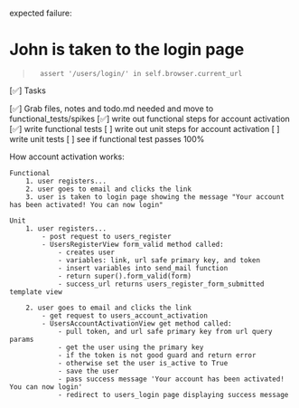 expected failure:
# John is taken to the login page
>       assert '/users/login/' in self.browser.current_url

[✅] Tasks

[✅] Grab files, notes and todo.md needed and move to functional_tests/spikes
[✅] write out functional steps for account activation
[✅] write functional tests
[ ] write out unit steps for account activation
[ ] write unit tests
[ ] see if functional test passes 100%


How account activation works:
    
    Functional
        1. user registers...
        2. user goes to email and clicks the link
        3. user is taken to login page showing the message "Your account has been activated! You can now login"

    Unit
        1. user registers...
            - post request to users_register 
            - UsersRegisterView form_valid method called: 
                - creates user
                - variables: link, url safe primary key, and token
                - insert variables into send_mail function
                - return super().form_valid(form)
                - success_url returns users_register_form_submitted template view

        2. user goes to email and clicks the link
            - get request to users_account_activation
            - UsersAccountActivationView get method called:
                - pull token, and url safe primary key from url query params
                - get the user using the primary key
                - if the token is not good guard and return error
                - otherwise set the user is_active to True
                - save the user
                - pass success message 'Your account has been activated! You can now login'
                - redirect to users_login page displaying success message